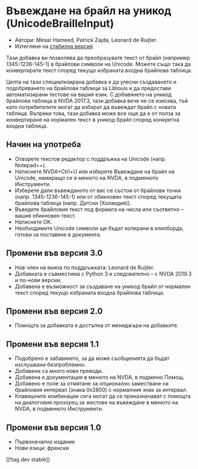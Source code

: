 # Въвеждане на брайл на уникод (UnicodeBrailleInput) #

* Автори: Mesar Hameed, Patrick Zajda, Leonard de Ruijter.
* Изтегляне на [стабилна версия][1]

Тази добавка ви позволява да преобразувате текст от брайл (например
1345-1236-145-1) в брайлови символи на Unicode. Можете също така да
конвертирате текст според текущо избраната входна брайлова таблица.

Целта на тази специализирана добавка е да улесни създаването и подобряването
на брайлови таблици за Liblouis и да предостави автоматизирани тестове на
вашия език. С добавянето на уникод брайлова таблица в NVDA 2017.3, тази
добавка вече не се изисква, тъй като потребителите могат да изберат да
въвеждат брайл с новата таблица. Въпреки това, тази добавка може все още да
е от полза за конвертиране на нормален текст в уникод брайл според конкретна
входна таблица.

## Начин на употреба

* Отворете текстов редактор с поддръжка на Unicode (напр. Notepad++).
* Натиснете NVDA+Ctrl+U или изберете Въвеждане на брайл на Unicode, намиращо
  се в менюто на NVDA, в подменюто Инструменти.
* Изберете дали въвежданото от вас се състои от брайлови точки
  (напр. 1345-1236-145-1) или от обикновен текст според текущата брайлова
  таблица (напр. Датски (Холандия)).
* Въведете брайловия текст под формата на числа или съответно – вашия
  обикновен текст.
* Натиснете OK.
* Необходимите Unicode символи ще бъдат копирани в клипборда, готови за
  поставяне в документа.

## Промени във версия 3.0

* Нов член на екипа по поддръжката: Leonard de Ruijter.
* Добавката е съвместима с Python 3 и следователно – с NVDA 2019.3 и по-нови
  версии.
* Добавена е възможност за създаване на уникод брайл от нормален текст
  според текущо избраната входна брайлова таблица.

## Промени във версия 2.0

* Помощта за добавката е достъпна от мениджъра на добавките.

## Промени във версия 1.1 ##

* Подобрено е забавянето, за да може съобщенията да бъдат изслушвани
  безпроблемно.
* Добавени са много нови преводи.
* Добавена е документация в менюто на NVDA, в подменю Помощ.
* Добавено е поле за отмятане за опционално заместване на брайловия интервал
  (знака 0x2800) с нормалния знак за интервал.
* Клавишните комбинации сега могат да се преназначават с помощта на
  диалоговия прозорец за жестове на въвеждане в менюто на NVDA, в подменюто
  Инструменти.

## Промени във версия 1.0 ##

* Първоначално издание
* Нови езици: френски

[[!tag dev stable]]

[1]: https://addons.nvda-project.org/files/get.php?file=ubi
